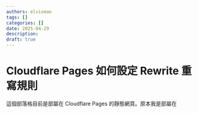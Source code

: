 ```yaml
---
authors: elvismao
tags: []
categories: []
date: 2025-04-29
description:
draft: true
---
```


# Cloudflare Pages 如何設定 Rewrite 重寫規則

這個部落格目前是部屬在 Cloudflare Pages 的靜態網頁。原本我是部屬在
